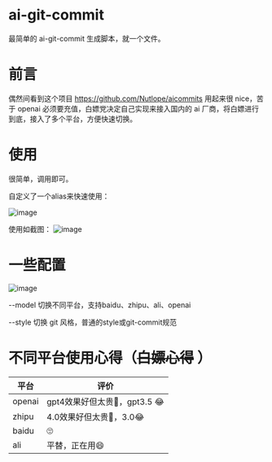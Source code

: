 # ai-git-commit
最简单的 ai-git-commit 生成脚本，就一个文件。

# 前言
偶然间看到这个项目 https://github.com/Nutlope/aicommits 用起来很 nice，苦于 openai 必须要充值，白嫖党决定自己实现来接入国内的 ai 厂商，将白嫖进行到底，接入了多个平台，方便快速切换。


# 使用
很简单，调用即可。

自定义了一个alias来快速使用：

![image](https://github.com/KelinTan/ai-git-commit/assets/23694073/f122013f-502b-4853-9fcc-6a82c7d422d6)


使用如截图：
![image](https://github.com/KelinTan/ai-git-commit/assets/23694073/d4b4a160-ea65-4b93-a60c-226d2313f48e)

# 一些配置
![image](https://github.com/KelinTan/ai-git-commit/assets/23694073/059690c2-fb65-4084-b69d-587db9b8ce6f)

--model 切换不同平台，支持baidu、zhipu、ali、openai

--style 切换 git 风格，普通的style或git-commit规范

# 不同平台使用心得（~~白嫖心得~~ ）

| 平台      | 评价 |
| ----------- | ----------- |
|  openai      | gpt4效果好但太贵🥰，gpt3.5 😂       |
|  zhipu   | 4.0效果好但太贵🥰，3.0😂        |
|  baidu   | 🙄        |
|  ali   | 平替，正在用😄        |



